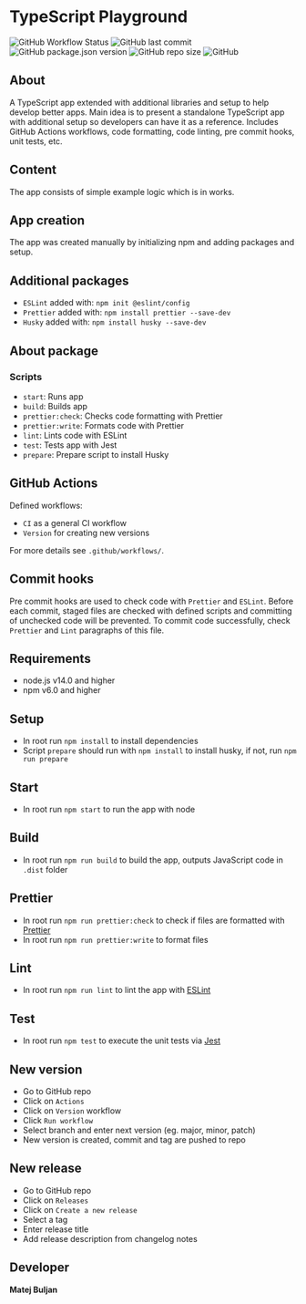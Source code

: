 # TypeScript Playground

![GitHub Workflow Status](https://img.shields.io/github/actions/workflow/status/matejb6/typescript-playground/ci.yml)
![GitHub last commit](https://img.shields.io/github/last-commit/matejb6/typescript-playground)
![GitHub package.json version](https://img.shields.io/github/package-json/v/matejb6/typescript-playground)
![GitHub repo size](https://img.shields.io/github/repo-size/matejb6/typescript-playground)
![GitHub](https://img.shields.io/github/license/matejb6/typescript-playground)

## About
A TypeScript app extended with additional libraries and setup to help develop better apps.
Main idea is to present a standalone TypeScript app with additional setup so developers can have it as a reference.
Includes GitHub Actions workflows, code formatting, code linting, pre commit hooks, unit tests, etc.

## Content
The app consists of simple example logic which is in works.

## App creation
The app was created manually by initializing npm and adding packages and setup.

## Additional packages
* `ESLint` added with: `npm init @eslint/config`
* `Prettier` added with: `npm install prettier --save-dev`
* `Husky` added with: `npm install husky --save-dev`

## About package
### Scripts
* `start`: Runs app
* `build`: Builds app
* `prettier:check`: Checks code formatting with Prettier
* `prettier:write`: Formats code with Prettier
* `lint`: Lints code with ESLint
* `test`: Tests app with Jest
* `prepare`: Prepare script to install Husky

## GitHub Actions
Defined workflows:
* `CI` as a general CI workflow
* `Version` for creating new versions

For more details see `.github/workflows/`.

## Commit hooks
Pre commit hooks are used to check code with `Prettier` and `ESLint`.
Before each commit, staged files are checked with defined scripts and committing of unchecked code will be prevented.
To commit code successfully, check `Prettier` and `Lint` paragraphs of this file.

## Requirements
* node.js v14.0 and higher
* npm v6.0 and higher

## Setup
* In root run `npm install` to install dependencies
* Script `prepare` should run with `npm install` to install husky, if not, run `npm run prepare`

## Start
* In root run `npm start` to run the app with node

## Build
* In root run `npm run build` to build the app, outputs JavaScript code in `.dist` folder

## Prettier
* In root run `npm run prettier:check` to check if files are formatted with [Prettier](https://prettier.io)
* In root run `npm run prettier:write` to format files

## Lint
* In root run `npm run lint` to lint the app with [ESLint](https://eslint.org)

## Test
* In root run `npm test` to execute the unit tests via [Jest](https://jestjs.io)

## New version
* Go to GitHub repo
* Click on `Actions`
* Click on `Version` workflow
* Click `Run workflow`
* Select branch and enter next version (eg. major, minor, patch)
* New version is created, commit and tag are pushed to repo

## New release
* Go to GitHub repo
* Click on `Releases`
* Click on `Create a new release`
* Select a tag
* Enter release title
* Add release description from changelog notes

## Developer
**Matej Buljan**
